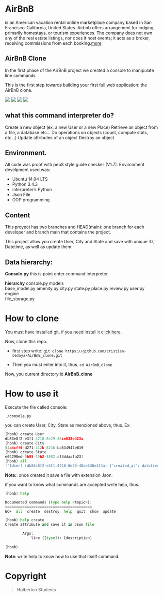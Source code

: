 # AirBnB

is an American vacation rental online marketplace company based in San Francisco-California, United States. Airbnb offers arrangement for lodging, primarily homestays, or tourism experiences. The company does not own any of the real estate listings, nor does it host events; it acts as a broker, receiving commissions from each booking.[more](https://en.wikipedia.org/wiki/Airbnb)

## AirBnB Clone


In the first phase of the AirBnB project we created a console to manipulate line commands

This is the first step towards building your first full web application: the AirBnB clone.

![](https://img.shields.io/badge/Linux-Bash-lightgrey) ![](https://img.shields.io/badge/Project-Shell-lightgrey) ![](https://img.shields.io/badge/Release-v1.0-blue) ![](https://img.shields.io/badge/Python-3.4.3-yellow)

## what this command interpreter do?

Create a new object (ex: a new User or a new Place)
Retrieve an object from a file, a database etc…
Do operations on objects (count, compute stats, etc…)
Update attributes of an object
Destroy an object

## Environment.

All code was proof with pep8 style guide checker \(V1.7\).
Environment develpment used was:

- Ubuntu 14.04 LTS
- Python 3.4.3
- Interpreter’s Python
- Json File
- OOP programming


## Content

This proyect has two branches and HEAD(main): one branch for each developer and branch main that contains the project.

This project allow you create User, City and State and save with unique ID, Datetime, as well as update them.

## Data hierarchy:

**Console.py** this is point enter command interpreter

**hierarchy**
console.py
models\
    base_model.py
    amenity.py
    city.py
    state.py
    place.py
    review.py
    user.py
engine\
    file_storage.py

# How to clone

You must have installed git.
if you need install it [click here](https://github.com/git-guides/install-git#:~:text=To%20install%20Git%2C%20navigate%20to,installation%20by%20typing%3A%20git%20version%20.).

Now, clone this repo:
 - first step
write: `git clone https://github.com/cristian-bedoya/AirBnB_clone.git`

 - Then you must enter into it, thus.
`cd AirBnB_clone`

Now, you current directory id **AirBnB_clone**

# How to use it

Execute the file called console:

`./console.py`

you can create User, City, State as mencioned above, thus.
Ex:
```Python
(hbnb) create User
db83e8f2-e3f1-4710-8e29-48ce638e423a
(hbnb) create City
54a4cff6-d271-412b-8236-ba534947e819
(hbnb) create State
e04290ed-5b95-49b2-8082-af4ddaafa23f
(hbnb) all
["[User] (db83e8f2-e3f1-4710-8e29-48ce638e423a) {'created_at': datetime.datetime(2020, 11, 5, 15, 22, 9, 83951), 'updated_at': datetime.datetime(2020, 11, 5, 15, 22, 9, 84173), 'id': 'db83e8f2-e3f1-4710-8e29-48ce638e423a'}", "[City] (54a4cff6-d271-412b-8236-ba534947e819) {'created_at': datetime.datetime(2020, 11, 5, 15, 22, 12, 639999), 'updated_at': datetime.datetime(2020, 11, 5, 15, 22, 12, 640148), 'id': '54a4cff6-d271-412b-8236-ba534947e819'}", "[State] (e04290ed-5b95-49b2-8082-af4ddaafa23f) {'created_at': datetime.datetime(2020, 11, 5, 15, 22, 18, 29407), 'updated_at': datetime.datetime(2020, 11, 5, 15, 22, 18, 29606), 'id': 'e04290ed-5b95-49b2-8082-af4ddaafa23f'}"]
```
**Note:**: once created it save a file with extension Json.

if you want to know what commands are accepted write help, thus.

```Python
(hbnb) help

Documented commands (type help <topic>):
========================================
EOF  all  create  destroy  help  quit  show  update

(hbnb) help create
Create attribute and save it in Json file

        Args:
            line ([type]): [description]
        
(hbnb) 
```

**Note**: write help <command> to know how to use that itself command.

# Copyright

> Holberton Students

